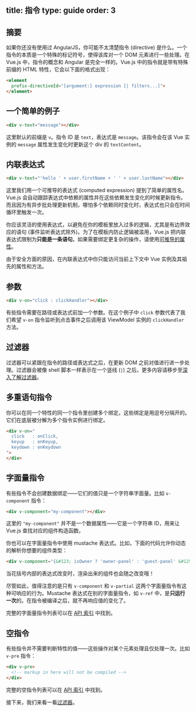 title: 指令
type: guide
order: 3
---

## 摘要

如果你还没有使用过 AngularJS，你可能不太清楚指令 (directive) 是什么。一个指令的本质是一个特殊的标记符号，使得该库对一个 DOM 元素进行一些处理。在 Vue.js 中，指令的概念和 Angular 是完全一样的。Vue.js 中的指令就是带有特殊前缀的 HTML 特性，它会以下面的格式出现：

``` html
<element
  prefix-directiveId="[argument:] expression [| filters...]">
</element>
```

## 一个简单的例子

``` html
<div v-text="message"></div>
```

这里默认的前缀是 `v`。指令 ID 是 `text`，表达式是 `message`。该指令会在该 Vue 实例的 `message` 属性发生变化时更新这个 div 的 `textContent`。

## 内联表达式

``` html
<div v-text="'hello ' + user.firstName + ' ' + user.lastName"></div>
```

这里我们用一个可推导的表达式 (computed expression) 提到了简单的属性名。Vue.js 会自动跟踪表达式中依赖的属性并在这些依赖发生变化的时候更新指令。而且因为有异步批处理更新机制，哪怕多个依赖同时变化时，表达式也只会在时间循环里触发一次。

你应该灵活的使用表达式，以避免在你的模板里放入过多的逻辑，尤其是有边界效应的语句 (事件监听表达式除外)。为了在模板内防止逻辑被滥用，Vue.js 把内联表达式限制为**只能是一条语句**。如果需要绑定更复杂的操作，请使用[可推导的属性](../guide/computed.html)。

<p class="tip">由于安全方面的原因，在内联表达式中你只能访问当前上下文中 Vue 实例及其祖先的属性和方法。</p>

## 参数

``` html
<div v-on="click : clickHandler"></div>
```

有些指令需要在路径或表达式前加一个参数。在这个例子中 `click` 参数代表了我们希望 `v-on` 指令监听到点击事件之后调用该 ViewModel 实例的 `clickHandler` 方法。

## 过滤器

过滤器可以紧跟在指令的路径或表达式之后，在更新 DOM 之前对值进行进一步处理。过滤器会被像 shell 脚本一样表示在一个竖线 (`|`) 之后。更多内容请移步至[深入了解过滤器](../guide/filters.html)。

## 多重语句指令

你可以在同一个特性的同一个指令里创建多个绑定。这些绑定是用逗号分隔开的。它们在底层被分解为多个指令实例进行绑定。

``` html
<div v-on="
  click   : onClick,
  keyup   : onKeyup,
  keydown : onKeydown
">
</div>
```

## 字面量指令

有些指令不会创建数据绑定——它们的值只是一个字符串字面量。比如 `v-component` 指令：

``` html
<div v-component="my-component"></div>
```

这里的 `"my-component"` 并不是一个数据属性——它是一个字符串 ID，用来让 Vue.js 查找对应的组件构造函数。

你也可以在字面量指令中使用 mustache 表达式。比如，下面的代码允许你动态的解析你想要的组件类型：

``` html
<div v-component="{&#123; isOwner ? 'owner-panel' : 'guest-panel' &#125;}"></div>
```

当花括号内部的表达式改变时，渲染出来的组件也会随之改变哦！

尽管如此，值得注意的是只有 `v-component` 和 `v-partial` 这两个字面量指令有这种可响应的行为。Mustache 表达式在别的字面量指令，如 `v-ref` 中，是**只运行一次**的。在指令被编译之后，就不再响应值的变化了。

完整的字面量指令列表可以在 [API 索引](../api/directives.html#字面指令) 中找到。

## 空指令

有些指令并不需要判断特性的值——这些操作对某个元素处理且仅处理一次。比如 `v-pre` 指令：

``` html
<div v-pre>
  <!-- markup in here will not be compiled -->
</div>
```

完整的空指令列表可以在 [API 索引](../api/directives.html#空指令) 中找到。

接下来，我们来看一看[过滤器](../guide/filters.html)。